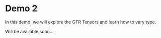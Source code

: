 # Demo 2

In this demo, we will explore the GTR Tensors and learn how to vary type.

Will be available soon...
